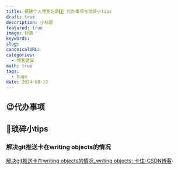 ```yaml
---
title: 搭建个人博客记录3️⃣ 代办事项与琐碎小tips
draft: true
description: 小标题
featured: true
image: 封面
keywords: 
slug: 
canonicalURL: 
categories:
  - 博客建设
math: true
tags:
  - hugo
date: 2024-08-13
---
```

## 😉代办事项


## 🤦琐碎小tips
### 解决git推送卡在writing objects的情况
[解决git推送卡在writing objects的情况\_writing objects: 卡住-CSDN博客](https://blog.csdn.net/qq_41461536/article/details/129767886)
